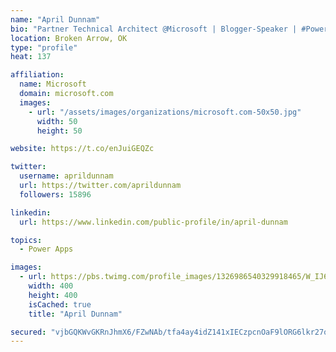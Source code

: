 ```yaml
---
name: "April Dunnam"
bio: "Partner Technical Architect @Microsoft | Blogger-Speaker | #PowerApps, #PowerAutomate, #Office365, #SharePoint | #WIT | #Karaoke Queen"
location: Broken Arrow, OK
type: "profile"
heat: 137

affiliation:
  name: Microsoft
  domain: microsoft.com
  images:
    - url: "/assets/images/organizations/microsoft.com-50x50.jpg"
      width: 50
      height: 50

website: https://t.co/enJuiGEQZc

twitter:
  username: aprildunnam
  url: https://twitter.com/aprildunnam
  followers: 15896

linkedin:
  url: https://www.linkedin.com/public-profile/in/april-dunnam

topics:
  - Power Apps

images:
  - url: https://pbs.twimg.com/profile_images/1326986540329918465/W_IJ6Ih2_400x400.jpg
    width: 400
    height: 400
    isCached: true
    title: "April Dunnam"

secured: "vjbGQKWvGKRnJhmX6/FZwNAb/tfa4ay4idZ141xIECzpcnOaF9lORG6lkr27qPSP2+waLRnXfLLQEpBocyuE3kfYb/eb+p/wWFRPKJNuSp3Dva/I7i9IKJhPaX/qsAv0PHRLLqy+fS/RJBZFB2q6qc5As4KfHn7KeUE1gx9Ope8uCkWBeTt/TQla3PHr2qz32E8l306qVSyRMff2e9HVTPIqmpM5Ry3PxXyRdOiIOc1taj/D+yf1yIUXW0OdgBKJfihb6iBYb5bA0sTzyNZ0sKct3GvgNCSPINB1fObjiYnl2QUfJDHnyCmqZnKYCavgkbhAJv36zEx5VTtNse7sgxra5qqZoD/LNAQRb3PtfgKaIGp9MUHShLg8e2WHBFvooFfIZbRddRGqO4r4dWfRC7dgqTfMDkWqDUQU+UWwlGo=;aDv3tasY2kNXVT0qBxbFzg=="
---
```


